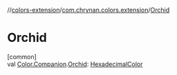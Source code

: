 //[colors-extension](../../index.md)/[com.chrynan.colors.extension](index.md)/[Orchid](-orchid.md)

# Orchid

[common]\
val [Color.Companion](../../../colors-core/colors-core/com.chrynan.colors/-color/-companion/index.md).[Orchid](-orchid.md): [HexadecimalColor](../../../colors-core/colors-core/com.chrynan.colors/-hexadecimal-color/index.md)
